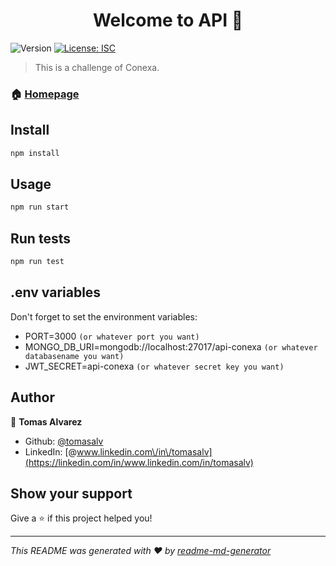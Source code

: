 <h1 align="center">Welcome to API 👋</h1>
<p>
  <img alt="Version" src="https://img.shields.io/badge/version-1.0.0-blue.svg?cacheSeconds=2592000" />
  <a href="#" target="_blank">
    <img alt="License: ISC" src="https://img.shields.io/badge/License-ISC-yellow.svg" />
  </a>
</p>

> This is a challenge of Conexa.

### 🏠 [Homepage](https://github.com/tomasalv/API)

## Install

```sh
npm install
```

## Usage

```sh
npm run start
```

## Run tests

```sh
npm run test
```

## .env variables

Don't forget to set the environment variables:

- PORT=3000 `(or whatever port you want) `
- MONGO_DB_URI=mongodb://localhost:27017/api-conexa `(or whatever databasename you want)`
- JWT_SECRET=api-conexa `(or whatever secret key you want)`

## Author

👤 **Tomas Alvarez**

- Github: [@tomasalv](https://github.com/tomasalv)
- LinkedIn: [@www.linkedin.com\/in\/tomasalv](https://linkedin.com/in/www.linkedin.com/in/tomasalv)

## Show your support

Give a ⭐️ if this project helped you!

---

_This README was generated with ❤️ by [readme-md-generator](https://github.com/kefranabg/readme-md-generator)_
